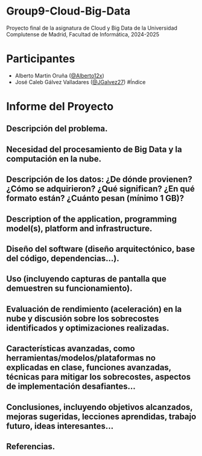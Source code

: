 # Group9-Cloud-Big-Data
Proyecto final de la asignatura de Cloud y Big Data de la Universidad Complutense de Madrid, Facultad de Informática, 2024-2025
# Participantes
- Alberto Martin Oruña ([@Alberto12x](https://github.com/Alberto12x/))
- José Caleb Gálvez Valladares ([@JGalvez27](https://github.com/JGalvez27/))
#Índice

# Informe del Proyecto
## Descripción del problema.
## Necesidad del procesamiento de Big Data y la computación en la nube.
## Descripción de los datos: ¿De dónde provienen? ¿Cómo se adquirieron? ¿Qué significan? ¿En qué formato están? ¿Cuánto pesan (mínimo 1 GB)?
## Description of the application, programming model(s), platform and infrastructure.
## Diseño del software (diseño arquitectónico, base del código, dependencias…).
## Uso (incluyendo capturas de pantalla que demuestren su funcionamiento).
## Evaluación de rendimiento (aceleración) en la nube y discusión sobre los sobrecostes identificados y optimizaciones realizadas.
## Características avanzadas, como herramientas/modelos/plataformas no explicadas en clase, funciones avanzadas, técnicas para mitigar los sobrecostes, aspectos de implementación desafiantes...
## Conclusiones, incluyendo objetivos alcanzados, mejoras sugeridas, lecciones aprendidas, trabajo futuro, ideas interesantes...
## Referencias.

